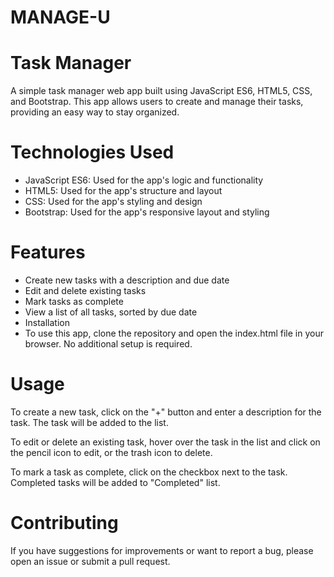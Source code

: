 # MANAGE-U

# Task Manager

A simple task manager web app built using JavaScript ES6, HTML5, CSS, and Bootstrap. This app allows users to create and manage their tasks, providing an easy way to stay organized.

# Technologies Used

- JavaScript ES6: Used for the app's logic and functionality
- HTML5: Used for the app's structure and layout
- CSS: Used for the app's styling and design
- Bootstrap: Used for the app's responsive layout and styling

# Features

- Create new tasks with a description and due date
- Edit and delete existing tasks
- Mark tasks as complete
- View a list of all tasks, sorted by due date
- Installation
- To use this app, clone the repository and open the index.html file in your browser. No additional setup is required.

# Usage

To create a new task, click on the "+" button and enter a description for the task. The task will be added to the list.

To edit or delete an existing task, hover over the task in the list and click on the pencil icon to edit, or the trash icon to delete.

To mark a task as complete, click on the checkbox next to the task. Completed tasks will be added to "Completed" list.

# Contributing

If you have suggestions for improvements or want to report a bug, please open an issue or submit a pull request.
